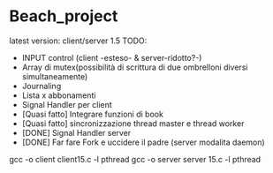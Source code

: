 # Beach_project
latest version: client/server 1.5
TODO:
* INPUT control (client -esteso- & server-ridotto?-)
* Array di mutex(possibilità di scrittura di due ombrelloni diversi simultaneamente)
* Journaling
* Lista x abbonamenti
* Signal Handler per client
* [Quasi fatto] Integrare funzioni di book
* [Quasi fatto] sincronizzazione thread master e thread worker
* [DONE] Signal Handler server
* [DONE] Far fare Fork e uccidere il padre (server modalita daemon)

gcc -o client client15.c -l pthread
gcc -o server server 15.c -l pthread

